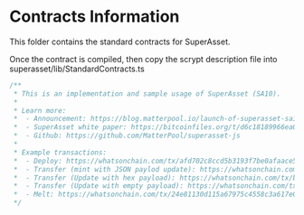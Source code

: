 # Contracts Information

This folder contains the standard contracts for SuperAsset.

Once the contract is compiled, then copy the scrypt description file into superasset/lib/StandardContracts.ts

```javascript
/**
 * This is an implementation and sample usage of SuperAsset (SA10).
 *
 * Learn more:
 *  - Announcement: https://blog.matterpool.io/launch-of-superasset-sa10-nft-smart-contract-for-bitcoin/
 *  - SuperAsset white paper: https://bitcoinfiles.org/t/d6c18189966ea060452bcf59157235f2e15df3abf7383d9d450acff69cf29181
 *  - Github: https://github.com/MatterPool/superasset-js
 *
 * Example transactions:
 *  - Deploy: https://whatsonchain.com/tx/afd702c8ccd5b3193f7be0afaace551430593b2e1af7264908e003f63bd5883f
 *  - Transfer (mint with JSON paylod update): https://whatsonchain.com/tx/9a731acb3ef5af7ec97a14725f481aa9cac69beba7567c596e155cd1993f2905
 *  - Transfer (Update with hex payload): https://whatsonchain.com/tx/b402d74aced39ef78489977b6dff0baadb0756f3f7a09de30af3fc9b7ff579a7
 *  - Transfer (Update with empty payload): https://whatsonchain.com/tx/e2253ec3f66f23b21726eae65f93d1a002e12413dceb7809ee7423a4794bc328
 *  - Melt: https://whatsonchain.com/tx/24e81130d115a67975c4558c3a617e0fdcb1def9126f8748b7c1072b0430e9b0
 */
```